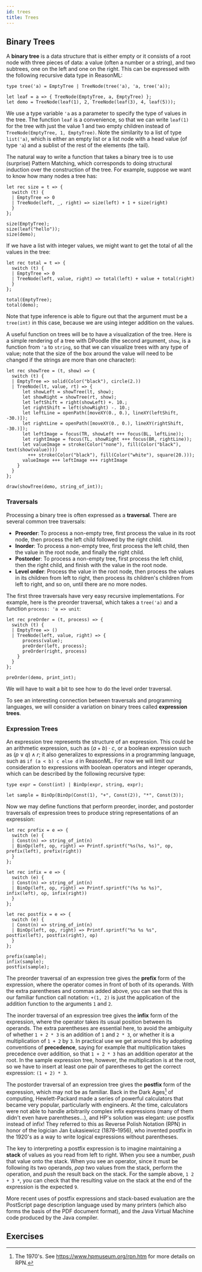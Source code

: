 ```yaml
---
id: trees
title: Trees
---
```


## Binary Trees

A **binary tree** is a data structure that is either empty or it consists of a root node with three pieces of data: a value (often a number or a string), and two subtrees, one on the left and one on the right.
This can be expressed with the following recursive data type in ReasonML:
```reason edit
type tree('a) = EmptyTree | TreeNode(tree('a), 'a, tree('a));

let leaf = a => { TreeNode(EmptyTree, a, EmptyTree) };
let demo = TreeNode(leaf(1), 2, TreeNode(leaf(3), 4, leaf(5)));
```
We use a type variable `'a` as a parameter to specify the type of values in the tree.
The function `leaf` is a convenience, so that we can write `leaf(1)` for the tree with just the value 1 and two empty children instead of `TreeNode(EmptyTree, 1, EmptyTree)`.
Note the similarity to a list of type `list('a)`, which is either an empty list or a list node with a head value (of type `'a`) and a sublist of the rest of the elements (the tail).

The natural way to write a function that takes a binary tree is to use (surprise) Pattern Matching, which corresponds to doing structural induction over the construction of the tree.
For example, suppose we want to know how many nodes a tree has:
```reason edit
let rec size = t => {
  switch (t) {
  | EmptyTree => 0
  | TreeNode(left, _, right) => size(left) + 1 + size(right)
  }
};

size(EmptyTree);
size(leaf("hello"));
size(demo);
```

If we have a list with integer values, we might want to get the total of all the values in the tree:
```reason edit
let rec total = t => {
  switch (t) {
  | EmptyTree => 0
  | TreeNode(left, value, right) => total(left) + value + total(right)
  }
};

total(EmptyTree);
total(demo);
```
Note that type inference is able to figure out that the argument must be a `tree(int)` in this case, because we are using integer addition on the values.

A useful function on trees will be to have a visualization of the tree.
Here is a simple rendering of a tree with DPoodle (the second argument, `show`, is a function from `'a` to `string`, so that we can visualize trees with any type of value; note that the size of the box around the value will need to be changed if the strings are more than one character):
```reason edit
let rec showTree = (t, show) => {
  switch (t) {
  | EmptyTree => solid(Color("black"), circle(2.))
  | TreeNode(lt, value, rt) => {
      let showLeft = showTree(lt, show);
      let showRight = showTree(rt, show);
      let leftShift = right(showLeft) +. 10.;
      let rightShift = left(showRight) -. 10.;
      let leftLine = openPath([moveXY(0., 0.), lineXY(leftShift, -30.)]);
      let rightLine = openPath([moveXY(0., 0.), lineXY(rightShift, -30.)]);
      let leftImage = focus(TR, showLeft +++ focus(BL, leftLine));
      let rightImage = focus(TL, showRight +++ focus(BR, rightLine));
      let valueImage = stroke(Color("none"), fill(Color("black"), text(show(value))))
        +++ stroke(Color("black"), fill(Color("white"), square(20.)));
      valueImage +++ leftImage +++ rightImage
    }
  }
};

draw(showTree(demo, string_of_int));
```

### Traversals

Processing a binary tree is often expressed as a **traversal**.
There are several common tree traversals:

* **Preorder**: To process a non-empty tree, first process the value in its root node, then process the left child followed by the right child.
* **Inorder**: To process a non-empty tree, first process the left child, then the value in the root node, and finally the right child.
* **Postorder**: To process a non-empty tree, first process the left child, then the right child, and finish with the value in the root node.
* **Level order**: Process the value in the root node, then process the values in its children from left to right, then process its children's children from left to right, and so on, until there are no more nodes.

The first three traversals have very easy recursive implementations. For example, here is the preorder traversal, which takes a `tree('a)` and a function `process: 'a => unit`:
```reason edit
let rec preOrder = (t, process) => {
  switch (t) {
  | EmptyTree => ()
  | TreeNode(left, value, right) => {
      process(value);
      preOrder(left, process);
      preOrder(right, process)
    }
  }
};

preOrder(demo, print_int);
```
We will have to wait a bit to see how to do the level order traversal.

To see an interesting connection between traversals and programming languages, we will consider a variation on binary trees called **expression trees**.

### Expression Trees

An expression tree represents the structure of an expression.
This could be an arithmetic expression, such as $(a+b)\cdot c$, or a boolean expression such as $(p\lor q)\land r$; it also generalizes to expressions in a programming language, such as `if (a < b) c else d` in ReasonML.
For now we will limit our consideration to expressions with boolean operators and integer operands, which can be described by the following recursive type:
```reason edit
type expr = Const(int) | BinOp(expr, string, expr);

let sample = BinOp(BinOp(Const(1), "+", Const(2)), "*", Const(3));
```

Now we may define functions that perform preorder, inorder, and postorder traversals of expression trees to produce string representations of an expression:
```reason edit
let rec prefix = e => {
  switch (e) {
  | Const(n) => string_of_int(n)
  | BinOp(left, op, right) => Printf.sprintf("%s(%s, %s)", op, prefix(left), prefix(right))
  }
};

let rec infix = e => {
  switch (e) {
  | Const(n) => string_of_int(n)
  | BinOp(left, op, right) => Printf.sprintf("(%s %s %s)", infix(left), op, infix(right))
  }
};

let rec postfix = e => {
  switch (e) {
  | Const(n) => string_of_int(n)
  | BinOp(left, op, right) => Printf.sprintf("%s %s %s", postfix(left), postfix(right), op)
  }
};

prefix(sample);
infix(sample);
postfix(sample);
```

The preorder traversal of an expression tree gives the **prefix** form of the expression, where the operator comes in front of both of its operands.
With the extra parentheses and commas added above, you can see that this is our familiar function call notation: `+(1, 2)` is just the application of the addition function to the arguments `1` and `2`.

The inorder traversal of an expression tree gives the **infix** form of the expression, where the operator takes its usual position between its operands.
The extra parentheses are essential here, to avoid the ambiguity of whether `1 + 2 * 3` is an addition of `1` and `2 * 3`, or whether it is a multiplication of `1 + 2` by `3`.
In practical use we get around this by adopting conventions of **precedence**, saying for example that multiplication takes precedence over addition, so that `1 + 2 * 3` has an addition operator at the root.
In the sample expression tree, however, the multiplication is at the root, so we have to insert at least one pair of parentheses to get the correct expression: `(1 + 2) * 3`.

The postorder traversal of an expression tree gives the **postfix** form of the expression, which may not be as familiar.
Back in the Dark Ages[^1] of computing, Hewlett-Packard made a series of powerful calculators that became very popular, particularly with engineers.
At the time, calculators were not able to handle arbitrarily complex infix expressions (many of them didn't even have parentheses&hellip;), and HP's solution was elegant: use postfix instead of infix!
They referred to this as Reverse Polish Notation (RPN) in honor of the logician Jan Łukasiewicz (1878&ndash;1956), who invented postfix in the 1920's as a way to write logical expressions without parentheses.

[^1]: The 1970's. See https://www.hpmuseum.org/rpn.htm for more details on RPN.

The key to interpreting a postfix expression is to imagine maintaining a **stack** of values as you read from left to right. 
When you see a number, _push_ that value onto the stack.
When you see an operator, since it must be following its two operands, _pop_ two values from the stack, perform the operation, and _push_ the result back on the stack.
For the sample above, `1 2 + 3 *`, you can check that the resulting value on the stack at the end of the expression is the expected `9`.

More recent uses of postfix expressions and stack-based evaluation are the PostScript page description language used by many printers (which also forms the basis of the PDF document format), and the Java Virtual Machine code produced by the Java compiler.

## Exercises